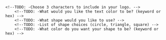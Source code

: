<!-- Create repo -->
<!-- Clone repo -->
<!-- Add inquirer package -->
<!-- Create test js file -->

<!-- TODO: Add base files/structure -->

<!-- TODO: Write base of README -->

<!-- TODO: create variable for prompts -->

<!-- TODO: const require packages at top of document -->

<!-- TODO: inquirer.prompt promise w/ .then statement. -->
<!-- inquire.prompt will house the prompts to the user as objects.
     .then will take the answers to the prompts and do something with them
            AKA write an SVG file -->

<!-- ? Objects to add to prompt array -->
    <!--TODO: -Choose 3 characters to include in your logo. -->
        <!--TODO: -What would you like the text color to be? (keyword or hex) -->
        <!--TODO: -What shape would you like to use? -->
        <!--TODO: -List of shape choices (circle, triangle, square) -->
        <!--TODO: -What color do you want your shape to be? (keyword or hex) -->

<!-- TODO: Function to print "Generated logo.svg" when all prompts are answered-->

<!-- TODO: constructor function for the shape itself?  -->